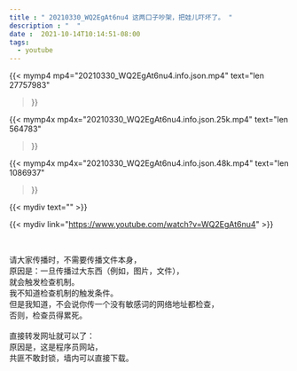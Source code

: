 ```yaml
---
title : " 20210330_WQ2EgAt6nu4 这两口子吵架，把娃儿吓坏了。 "
description : "  "
date :  2021-10-14T10:14:51-08:00
tags:
  - youtube
---
```


{{< mymp4 mp4="20210330_WQ2EgAt6nu4.info.json.mp4" 
text="len 27757983"
>}}

{{< mymp4x  mp4x="20210330_WQ2EgAt6nu4.info.json.25k.mp4"
text="len 564783"
>}}

{{< mymp4x  mp4x="20210330_WQ2EgAt6nu4.info.json.48k.mp4"
text="len 1086937"
>}}


{{< mydiv text="" >}}
<br>

{{< mydiv link="https://www.youtube.com/watch?v=WQ2EgAt6nu4" >}}


<br>

请大家传播时，不需要传播文件本身，<br>
原因是：一旦传播过大东西（例如，图片，文件），<br>
就会触发检查机制。<br>
我不知道检查机制的触发条件。<br>
但是我知道，不会说你传一个没有敏感词的网络地址都检查，<br>
否则，检查员得累死。<br><br>
直接转发网址就可以了：<br>
原因是，这是程序员网站，<br>
共匪不敢封锁，墙内可以直接下载。


